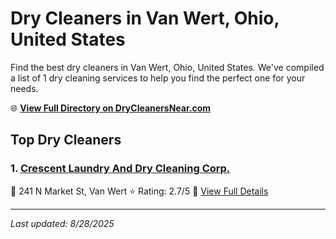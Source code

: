 # Dry Cleaners in Van Wert, Ohio, United States

Find the best dry cleaners in Van Wert, Ohio, United States. We've compiled a list of 1 dry cleaning services to help you find the perfect one for your needs.

🌐 **[View Full Directory on DryCleanersNear.com](https://drycleanersnear.com/city/US/Ohio/Van%20Wert)**

## Top Dry Cleaners

### 1. [Crescent Laundry And Dry Cleaning Corp.](https://drycleanersnear.com/dryCleaner/688c1fa4a7924e3e1d737baa/crescent-laundry-and-dry-cleaning-corp)
📍 241 N Market St, Van Wert
⭐ Rating: 2.7/5
🔗 [View Full Details](https://drycleanersnear.com/dryCleaner/688c1fa4a7924e3e1d737baa/crescent-laundry-and-dry-cleaning-corp)


---

*Last updated: 8/28/2025*
